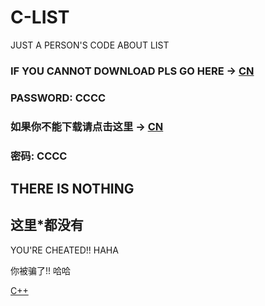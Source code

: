 # C-LIST
JUST A PERSON'S CODE ABOUT LIST

### IF YOU CANNOT DOWNLOAD PLS GO HERE → [CN](https://pan.baidu.com/s/1QOGMy4Zv5uHPpCrIhlB8jA)
### PASSWORD: CCCC

### 如果你不能下载请点击这里 → [CN](https://pan.baidu.com/s/1QOGMy4Zv5uHPpCrIhlB8jA)
### 密码: CCCC

## THERE IS NOTHING

## 这里*都没有












YOU'RE CHEATED!! HAHA

你被骗了!! 哈哈

[C++](https://www.runoob.com/cplusplus/cpp-tutorial.html)
